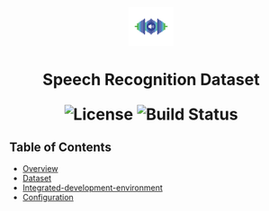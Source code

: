<p align="center">
  <img src="logo.jpg" alt="Speech Recognition Logo" width="80">
</p>

<h1 align="center"> Speech Recognition Dataset </h>

<p align="center">
  <img alt="License" src="https://img.shields.io/badge/license-MIT-blue.svg">
  <img alt="Build Status" src="https://img.shields.io/badge/build-passing-teal.svg">
</p>

## Table of Contents

- [Overview](#overview)
- [Dataset](#dataset)
- [Integrated-development-environment](#integrated-development-environment)
- [Configuration](#configuration)